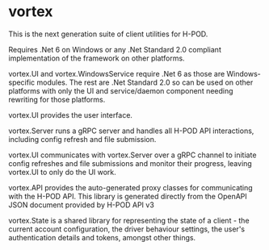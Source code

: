 # vortex

This is the next generation suite of client utilities for H-POD.

Requires .Net 6 on Windows or any .Net Standard 2.0 compliant implementation of the framework on other platforms.

vortex.UI and vortex.WindowsService require .Net 6 as those are Windows-specific modules.  The rest are .Net Standard 2.0 so can be used on other platforms with only the UI and service/daemon component needing rewriting for those platforms.

vortex.UI provides the user interface.

vortex.Server runs a gRPC server and handles all H-POD API interactions, including config refresh and file submission.

vortex.UI communicates with vortex.Server over a gRPC channel to initiate config refreshes and file submissions and monitor their progress, leaving vortex.UI to only do the UI work.

vortex.API provides the auto-generated proxy classes for communicating with the H-POD API.  This library is generated directly from the OpenAPI JSON document provided by H-POD API v3

vortex.State is a shared library for representing the state of a client - the current account configuration, the driver behaviour settings, the user's authentication details and tokens, amongst other things.
